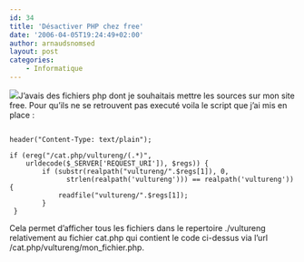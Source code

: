 ```yaml
---
id: 34
title: 'Désactiver PHP chez free'
date: '2006-04-05T19:24:49+02:00'
author: arnaudsnomsed
layout: post
categories:
    - Informatique
---
```


![](http://linuxfr.org/images/section/PHP.png)J’avais des fichiers php dont je souhaitais mettre les sources sur mon site free. Pour qu’ils ne se retrouvent pas executé voila le script que j’ai mis en place :

```

header("Content-Type: text/plain");

if (ereg("/cat.php/vultureng/(.*)",
    urldecode($_SERVER['REQUEST_URI']), $regs)) {
        if (substr(realpath("vultureng/".$regs[1]), 0,
              strlen(realpath('vultureng'))) == realpath('vultureng')) {
            readfile("vultureng/".$regs[1]);
        }
 }
```

Cela permet d’afficher tous les fichiers dans le repertoire ./vultureng relativement au fichier cat.php qui contient le code ci-dessus via l’url /cat.php/vultureng/mon\_fichier.php.